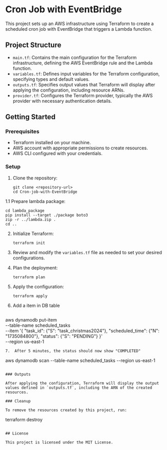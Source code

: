 # Cron Job with EventBridge

This project sets up an AWS infrastructure using Terraform to create a scheduled cron job with EventBridge that triggers a Lambda function.

## Project Structure

- `main.tf`: Contains the main configuration for the Terraform infrastructure, defining the AWS EventBridge rule and the Lambda function.
- `variables.tf`: Defines input variables for the Terraform configuration, specifying types and default values.
- `outputs.tf`: Specifies output values that Terraform will display after applying the configuration, including resource ARNs.
- `provider.tf`: Configures the Terraform provider, typically the AWS provider with necessary authentication details.

## Getting Started

### Prerequisites

- Terraform installed on your machine.
- AWS account with appropriate permissions to create resources.
- AWS CLI configured with your credentials.


### Setup

1. Clone the repository:
   ```
   git clone <repository-url>
   cd Cron-job-with-EventBridge
   ```

1.1 Prepare lambda package:
   ```
   cd lambda_package
   pip install --target ./package boto3
   zip -r ../lambda.zip .
   cd ..
   ```

2. Initialize Terraform:
   ```
   terraform init
   ```

3. Review and modify the `variables.tf` file as needed to set your desired configurations.

4. Plan the deployment:
   ```
   terraform plan
   ```

5. Apply the configuration:
   ```
   terraform apply
   ```
6. Add a item in DB table
   ```
aws dynamodb put-item \
    --table-name scheduled_tasks \
    --item '{
        "task_id": {"S": "task_christmas2024"},
        "scheduled_time": {"N": "1735084800"},
        "status": {"S": "PENDING"}
    }' \
    --region us-east-1
   ```
7.  After 5 minutes, the status should now show "COMPLETED"
   ```
   aws dynamodb scan --table-name scheduled_tasks --region us-east-1
   ```

### Outputs

After applying the configuration, Terraform will display the output values defined in `outputs.tf`, including the ARN of the created resources.

### Cleanup

To remove the resources created by this project, run:
```
terraform destroy
``` 

## License

This project is licensed under the MIT License.
